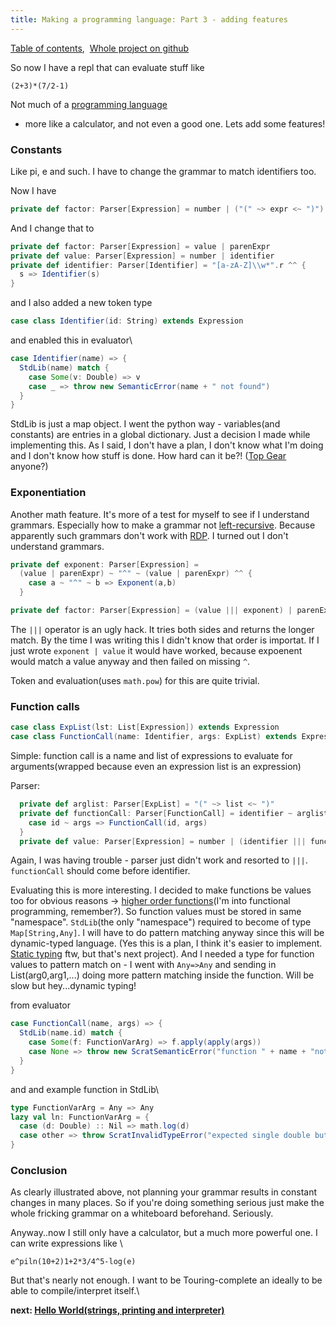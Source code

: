 ```yaml
---
title: Making a programming language: Part 3 - adding features
---
```


[Table of
contents](/posts/2012-08-29-creating-a-language-1.html), 
[Whole project on github](https://github.com/edofic/scrat-lang)

So now I have a repl that can evaluate stuff like

    (2+3)*(7/2-1)

Not much of a [programming language](http://en.wikipedia.org/wiki/Programming_language "Programming language")
- more like a calculator, and not even a good one. Lets add some
features!


### Constants

Like pi, e and such. I have to change the grammar to match identifiers too.

Now I have
```scala
private def factor: Parser[Expression] = number | ("(" ~> expr <~ ")")
```

And I change that to
```scala
private def factor: Parser[Expression] = value | parenExpr 
private def value: Parser[Expression] = number | identifier
private def identifier: Parser[Identifier] = "[a-zA-Z]\\w*".r ^^ {
  s => Identifier(s)
}
```

and I also added a new token type
```scala
case class Identifier(id: String) extends Expression
```

and enabled this in evaluator\
```scala
case Identifier(name) => {
  StdLib(name) match {
    case Some(v: Double) => v
    case _ => throw new SemanticError(name + " not found")
  }
}
```

StdLib is just a map object. I went the python way - variables(and
constants) are entries in a global dictionary. Just a decision I made
while implementing this. As I said, I don't have a plan, I don't know
what I'm doing and I don't know how stuff is done. How hard can it be?!
([Top Gear](http://www.bbc.co.uk/topgear/ "Top Gear (2002 TV series)")
anyone?)


### Exponentiation

Another math feature. It's more of a test for myself to see if I
understand grammars. Especially how to make a grammar not
[left-recursive](http://en.wikipedia.org/wiki/Left_recursion "Left recursion").
Because apparently such grammars don't work with
[RDP](http://en.wikipedia.org/wiki/Recursive_descent_parser "Recursive descent parser").
I turned out I don't understand grammars.
```scala
private def exponent: Parser[Expression] = 
  (value | parenExpr) ~ "^" ~ (value | parenExpr) ^^ { 
    case a ~ "^" ~ b => Exponent(a,b)
  }

private def factor: Parser[Expression] = (value ||| exponent) | parenExpr
```

The `|||` operator is an ugly hack. It tries both sides and returns the
longer match. By the time I was writing this I didn't know that order is
importat. If I just wrote `exponent | value` it would have worked, because
expoenent would match a value anyway and then failed on missing `^`.

Token and evaluation(uses `math.pow`) for this are quite trivial.


### Function calls
```scala
case class ExpList(lst: List[Expression]) extends Expression
case class FunctionCall(name: Identifier, args: ExpList) extends Expression
```

Simple: function call is a name and list of expressions to evaluate for
arguments(wrapped because even an expression list is an expression)

Parser:
```scala        
  private def arglist: Parser[ExpList] = "(" ~> list <~ ")"
  private def functionCall: Parser[FunctionCall] = identifier ~ arglist ^^ {
    case id ~ args => FunctionCall(id, args)
  }
  private def value: Parser[Expression] = number | (identifier ||| functionCall)
```
Again, I was having trouble - parser just didn't work and resorted to `|||`. 
`functionCall` should come before identifier.

Evaluating this is more interesting. I decided to make functions be
values too for obvious reasons -> [higher order
functions](http://en.wikipedia.org/wiki/Higher-order_function "Higher-order function")(I'm
into functional programming, remember?). So function values must be
stored in same "namespace". `StdLib`(the only "namespace") required to
become of type `Map[String,Any]`. I will have to do pattern matching
anyway since this will be dynamic-typed language. (Yes this is a plan, I
think it's easier to implement. [Static
typing](http://en.wikipedia.org/wiki/Type_system) ftw, but
that's next project). And I needed a type for function values to pattern
match on - I went with `Any=>Any` and sending in List(arg0,arg1,...)
doing more pattern matching inside the function. Will be slow but
hey...dynamic typing!

from evaluator
```scala
case FunctionCall(name, args) => {
  StdLib(name.id) match {
    case Some(f: FunctionVarArg) => f.apply(apply(args))
    case None => throw new ScratSemanticError("function " + name + "not found")
  }
}
```

and and example function in StdLib\
```scala
type FunctionVarArg = Any => Any
lazy val ln: FunctionVarArg = {
  case (d: Double) :: Nil => math.log(d)
  case other => throw ScratInvalidTypeError("expected single double but got " + other)
}
```

### Conclusion

As clearly illustrated above, not planning your grammar results in
constant changes in many places. So if you're doing something serious
just make the whole fricking grammar on a whiteboard beforehand.
Seriously. 


Anyway..now I still only have a calculator, but a much more powerful
one. I can write expressions like \

    e^piln(10+2)1+2*3/4^5-log(e)

But that's nearly not enough. I want to be Touring-complete an ideally
to be able to compile/interpret itself.\


**next: [Hello World(strings, printing and interpreter)](/posts/2012-09-01-creating-a-language4.html)**
